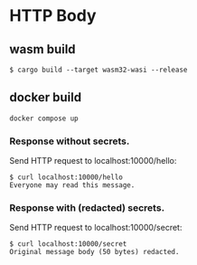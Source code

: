 # HTTP Body

## wasm build

```shell
$ cargo build --target wasm32-wasi --release
```

## docker build

```shell
docker compose up
```

### Response without secrets.

Send HTTP request to localhost:10000/hello:

```shell
$ curl localhost:10000/hello
Everyone may read this message.
```

### Response with (redacted) secrets.

Send HTTP request to localhost:10000/secret:

```shell
$ curl localhost:10000/secret
Original message body (50 bytes) redacted.
```
